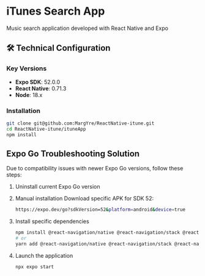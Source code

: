 # iTunes Search App

Music search application developed with React Native and Expo

## 🛠 Technical Configuration

### Key Versions
- **Expo SDK**: 52.0.0
- **React Native**: 0.71.3
- **Node**: 18.x

### Installation
```bash
git clone git@github.com:MargYre/ReactNative-itune.git
cd ReactNative-itune/ituneApp
npm install
```

## Expo Go Troubleshooting Solution
Due to compatibility issues with newer Expo Go versions, follow these steps:
  1. Uninstall current Expo Go version
  2. Manual installation
      Download specific APK for SDK 52:
    
      ```bash
      https://expo.dev/go?sdkVersion=52&platform=android&device=true
      
      ```
3. Install specific dependencies
   ```bash
   npm install @react-navigation/native @react-navigation/stack @react-navigation/bottom-tabs react-native-gesture-handler react-native-screens react-native-safe-area-context @react-native-async-storage/async-storage @expo/vector-icons
   # or
   yarn add @react-navigation/native @react-navigation/stack @react-navigation/bottom-tabs react-native-gesture-handler react-native-screens react-native-safe-area-context @react-native-async-storage/async-storage @expo/vector-icons
   ```
4. Launch the application
   ```bash
   npx expo start
   ```
